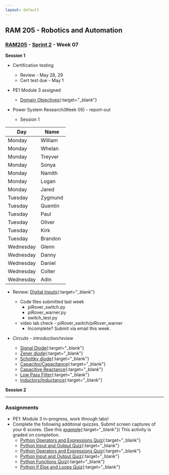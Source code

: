 ```yaml
---
layout: default
---
```


## RAM 205 - Robotics and Automation

### [RAM205](../../) - [Sprint 2](../) - Week 07 

**Session 1**
 - Certification testing 
    - Review - May 28, 29
    - Cert test due - May 1
- PE1 Module 3 assigned
    - [Domain Objectives](https://pythoninstitute.org/pcep-exam-syllabus){:target="_blank"}

- Power System Research(Week 05) - report-out
    - Session 1

| Day     | Name    |
|---------|---------|
| Monday  | William |
| Monday  | Whelan  |
| Monday  | Treyver |
| Monday  | Sonya   |
| Monday  | Namith  |
| Monday    | Logan   |
| Monday    | Jared   |
| Tuesday   | Zygmund |
| Tuesday   | Quentin |
| Tuesday   | Paul    |
| Tuesday   | Oliver  |
| Tuesday   | Kirk    |
| Tuesday   | Brandon |
| Wednesday | Glenn  |
| Wednesday | Danny  |
| Wednesday | Daniel  |
| Wednesday | Colter  |
| Wednesday | Adin  |

 
- Review: [Digital Inputs](RAM205.DigitalInputs.pdf){:target="_blank"}
    - Code files submitted last week
        - piRover_switch.py 
        - piRover_warner.py 
        - switch_test.py 
    - video lab check - piRover_switch/piRover_warner
        - Incomplete? Submit via email this week.

- *Circuits - introduction/review*
  - [Signal Diode](https://www.electronics-tutorials.ws/diode/diode_4.html){:target="_blank"}
  - [Zener diode](https://www.electronics-tutorials.ws/diode/diode_7.html){:target="_blank"}
  - [Schottky diode](https://www.electronics-tutorials.ws/diode/schottky-diode.html){:target="_blank"}
  - [Capacitor/Capacitance](https://www.electronics-tutorials.ws/capacitor/cap_1.html){:target="_blank"}
  - [Capacitive Reactance](https://www.electronics-tutorials.ws/filter/filter_1.html){:target="_blank"}
  - [Low Pass Filter](https://www.electronics-tutorials.ws/filter/filter_2.html){:target="_blank"}
  - [Inductors/Inductance](https://www.electronics-tutorials.ws/accircuits/ac-inductance.html){:target="_blank"}


**Session 2**

<!-- - PE1: Module 3 Coding (up to bitwise)
- Digital Inputs - Review from Session 1
- [Digital Inputs](RAM205.DigitalInputs.pdf){:target="_blank"} - More
    - Active low, Active high
    - Pull up, Pull down resistors
    - Specifying internal pull up/down
    - hysteresis
    - pyRover_switch_v2.py


- [Digital Inputs - Signal Conditioning](RAM205.DigitalInputs.SignalConditioning.pdf){:target="_blank"}
- [Signal Conditioning - worksheet](SignalConditioning-worksheet.docx){:target="_blank"} -->

---

### Assignments
- PE1: Module 3 in-progress, work through labs!
- Complete the following additonal quizzes. Submit screen captures of your 6 scores. (See this [example](QuizScoreExample.png){:target="_blank"}) This activity is graded on completion.
    - [Python Operators and Expressions Quiz](https://pynative.com/basic-python-quiz-for-beginners/){:target="_blank"}
    - [Python Input and Output Quiz](https://pynative.com/python-variables-and-data-types-quiz/){:target="_blank"}
    - [Python Operators and Expressions Quiz](https://pynative.com/python-operators-and-expression-quiz/){:target="_blank"}
    - [Python Input and Output Quiz](https://pynative.com/python-input-and-output-quiz/){:target="_blank"}
    - [Python Functions Quiz](https://pynative.com/python-functions-quiz/){:target="_blank"}
    - [Python If Else and Loops Quiz](https://pynative.com/python-if-else-and-for-loop-quiz/){:target="_blank"}

